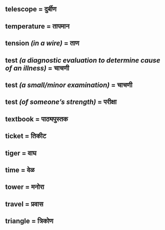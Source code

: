 ## telescope = दुर्बीण

## temperature = तापमान

## tension *(in a wire)* = ताण

## test *(a diagnostic evaluation to determine cause of an illness)* = चाचणी

## test *(a small/minor examination)* = चाचणी

## test *(of someone’s strength)* = परीक्षा

## textbook = पाठ्यपुस्तक

## ticket = तिकीट

## tiger = वाघ

## time = वेळ

## tower = मनोरा

## travel = प्रवास

## triangle = त्रिकोण

